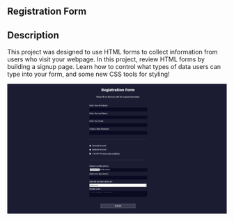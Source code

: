 ## Registration Form

## Description 
This project was designed to use HTML forms to collect information from users who visit your webpage. In this project, review HTML forms by building a signup page. Learn how to control what types of data users can type into your form, and some new CSS tools for styling! 

![RegistrationForm](RegistrationForm.png)